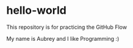 # hello-world
This repository is for practicing the GitHub Flow

My name is Aubrey and I like Programming :)

